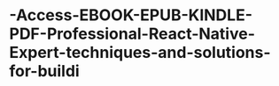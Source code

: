 # -Access-EBOOK-EPUB-KINDLE-PDF-Professional-React-Native-Expert-techniques-and-solutions-for-buildi